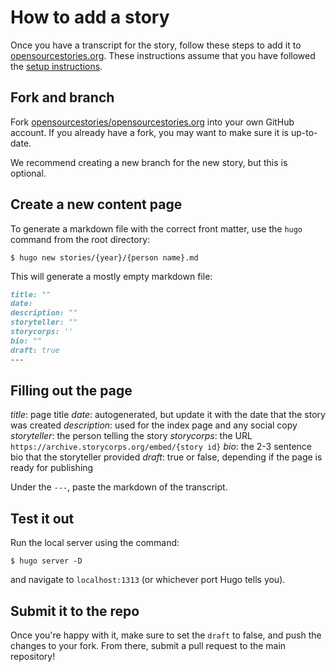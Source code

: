 # How to add a story

Once you have a transcript for the story, follow these steps to add it to [opensourcestories.org](https://opensourcestories.org). These instructions assume that you have followed the [setup instructions](https://github.com/opensourcestories/opensourcestories.org#setup).

## Fork and branch

Fork [opensourcestories/opensourcestories.org](https://github.com/opensourcestories/opensourcestories.org) into your own GitHub account. If you already have a fork, you may want to make sure it is up-to-date.

We recommend creating a new branch for the new story, but this is optional.

## Create a new content page

To generate a markdown file with the correct front matter, use the `hugo` command from the root directory:

```shell
$ hugo new stories/{year}/{person name}.md
```

This will generate a mostly empty markdown file:

```markdown
title: ""
date:
description: ""
storyteller: ""
storycorps: ''
bio: ""
draft: true
---
```

## Filling out the page

*title*: page title
*date*: autogenerated, but update it with the date that the story was created
*description*: used for the index page and any social copy
*storyteller*: the person telling the story
*storycorps*: the URL `https://archive.storycorps.org/embed/{story id}`
*bio*: the 2-3 sentence bio that the storyteller provided
*draft*: true or false, depending if the page is ready for publishing

Under the `---`, paste the markdown of the transcript.

## Test it out

Run the local server using the command:

```shell
$ hugo server -D
```

and navigate to `localhost:1313` (or whichever port Hugo tells you).

## Submit it to the repo

Once you're happy with it, make sure to set the `draft` to false, and push the changes to your fork. From there, submit a pull request to the main repository!
